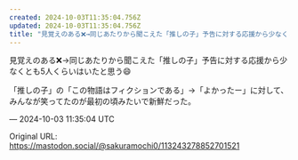 ```yaml
---
created: 2024-10-03T11:35:04.756Z
updated: 2024-10-03T11:35:04.756Z
title: "見覚えのある❌️→同じあたりから聞こえた「推しの子」予告に対する応援から少なくと[...]"
---
```


<p>見覚えのある❌️→同じあたりから聞こえた「推しの子」予告に対する応援から少なくとも5人くらいはいたと思う😄</p><p>「推しの子」の「この物語はフィクションである」→「よかったー」に対して、みんなが笑ってたのが最初の頃みたいで新鮮だった。</p>

&mdash; 2024-10-03 11:35:04 UTC

Original URL: https://mastodon.social/@sakuramochi0/113243278852701521
